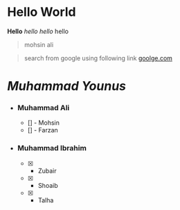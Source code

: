 # Hello World

**Hello**
_hello_
*hello*
hello
> mohsin
>ali

> search from google using following link  [goolge.com](https://www.google.com/)

# ***Muhammad Younus*** #
 - ### Muhammad Ali ###
   - [] - Mohsin
   - [] - Farzan
 - ### Muhammad Ibrahim ###
   - [x] - Zubair
   - [x] - Shoaib
   - [x] - Talha
